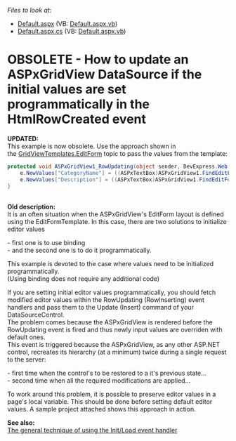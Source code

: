 <!-- default file list -->
*Files to look at*:

* [Default.aspx](./CS/TestGridViewSite81/Default.aspx) (VB: [Default.aspx.vb](./VB/TestGridViewSite81/Default.aspx.vb))
* [Default.aspx.cs](./CS/TestGridViewSite81/Default.aspx.cs) (VB: [Default.aspx.vb](./VB/TestGridViewSite81/Default.aspx.vb))
<!-- default file list end -->
# OBSOLETE - How to update an ASPxGridView DataSource if the initial values are set programmatically in the HtmlRowCreated event


<p><strong>UPDATED:<br></strong>This example is now obsolete. Use the approach shown in the <a href="https://documentation.devexpress.com/AspNet/DevExpress.Web.GridViewTemplates.EditForm.property">GridViewTemplates.EditForm</a> topic to pass the values from the template:</p>


```cs
protected void ASPxGridView1_RowUpdating(object sender, DevExpress.Web.Data.ASPxDataUpdatingEventArgs e) {
    e.NewValues["CategoryName"] = ((ASPxTextBox)ASPxGridView1.FindEditFormTemplateControl("txtCategoryName")).Text;
    e.NewValues["Description"] = ((ASPxTextBox)ASPxGridView1.FindEditFormTemplateControl("txtDescription")).Text;
}
```


<p><br><strong>Old description:</strong><br>It is an often situation when the ASPxGridView's EditForm layout is defined using the EditFormTemplate. In this case, there are two solutions to initialize editor values</p>
<p>- first one is to use binding <br>- and the second one is to do it programmatically.</p>
<p>This example is devoted to the case where values need to be initialized programmatically.<br>(Using binding does not require any additional code)</p>
<p>If you are setting initial editor values programmatically, you should fetch modified editor values within the RowUpdating (RowInserting) event handlers and pass them to the Update (Insert) command of your DataSourceControl. <br>The problem comes because the ASPxGridView is rendered before the RowUpdating event is fired and thus newly input values are overriden with default ones. <br>This event is triggered because the ASPxGridView, as any other ASP.NET control, recreates its hierarchy (at a minimum) twice during a single request to the server:</p>
<p>- first time when the control's to be restored to a it's previous state...<br>- second time when all the required modifications are applied...</p>
<p>To work around this problem, it is possible to preserve editor values in a page's local variable. This should be done before setting default editor values. A sample project attached shows this approach in action.</p>
<p><strong>See also:</strong><br> <a href="https://www.devexpress.com/Support/Center/p/K18282">The general technique of using the Init/Load event handler</a></p>

<br/>


